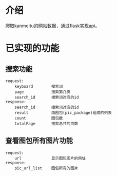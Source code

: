# 介绍

爬取kanmeitu的网站数据，通过flask实现api。

# 已实现的功能

## 搜索功能

```
request:
	keyboard        搜索词
	page            搜索第几页
	search_id       搜索词对应的id
response:
    search_id       搜索词对应的id
    result          由图包(pic_package)组成的列表
    count           图包数
    totalPage       搜索总共的页数
```

## 查看图包所有图片功能

```
request:
	url				显示图包图片的网址
response:
	pic_url_list	图包所有的图片
```


